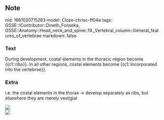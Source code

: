 ## Note
nid: 1661020715283
model: Cloze-chrisc-ff04e
tags: GSSE::!Contributor::Dineth_Fonseka, GSSE::Anatomy::Head_neck_and_spine::19._Vertebral_column::General_features_of_vertebrae
markdown: false

### Text
<div>
  During development, costal elements in the thoracic region become
  {{c1::ribs}}. In all other regions, costal elements become
  {{c1::incorporated into the vertebrae}}.
</div>

### Extra
i.e. the costal elements in the thorax → develop separately as
ribs, but elsewhere they are merely vestigial
<div><img src="600px-Bardeen1908_fig1B.jpg"></div>
<div><img src="92-1.jpg"></div>
